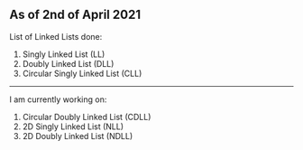<h2>As of 2nd of April 2021</h2>

List of Linked Lists done:
1. Singly Linked List (LL)
2. Doubly Linked List (DLL)
3. Circular Singly Linked List (CLL)

<hr>

I am currently working on:
1. Circular Doubly Linked List (CDLL)
2. 2D Singly Linked List (NLL)
3. 2D Doubly Linked List (NDLL)
